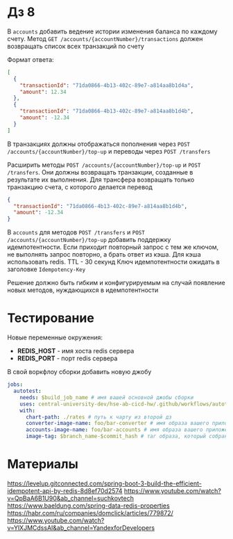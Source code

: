 # Дз 8

В `accounts` добавить ведение истории изменения баланса по каждому счету.
Метод `GET /accounts/{accountNumber}/transactions` должен возвращать список всех транзакций по счету

Формат ответа:

```json
[
  {
    "transactionId": "71da0866-4b13-402c-89e7-a814aa8b1d4a",
    "amount": 12.34
  },
  {
    "transactionId": "71da0866-4b13-402c-89e7-a814aa8b1d4b",
    "amount": -12.34
  }
]
```

В транзакциях должны отображаться пополнения через `POST /accounts/{accountNumber}/top-up` и
переводы через `POST /transfers`

Расширить методы `POST /accounts/{accountNumber}/top-up` и `POST /transfers`. Они должны возвращать
транзакции, созданные в результате их выполнения. Для трансфера возвращать только транзакцию счета, с которого делается перевод

```json
{
  "transactionId": "71da0866-4b13-402c-89e7-a814aa8b1d4b",
  "amount": -12.34
}
```

В `accounts` для методов `POST /transfers` и `POST /accounts/{accountNumber}/top-up` добавить
поддержку идемпотентности. 
Если приходит повторный запрос с тем же ключом, не выполнять запрос повторно, а брать ответ из кэша.
Для кэша использовать redis. TTL - 30 секунд
Ключ идемпотентности ожидать в заголовке `Idempotency-Key`

Решение должно быть гибким и конфигурируемым на случай появление новых методов, нуждающихся в идемпотентности

# Тестирование

Новые переменные окружения:

* **REDIS_HOST** - имя хоста redis сервера
* **REDIS_PORT** - порт redis сервера

В свой воркфлоу сборки добавить новую джобу

```yaml
jobs:
  autotest:
    needs: $build_job_name # имя вашей основной джобы сборки
    uses: central-university-dev/hse-ab-cicd-hw/.github/workflows/autotests-hw8.yml@main
    with:
      chart-path: ./rates # путь к чарту из второй дз
      converter-image-name: foo/bar-converter # имя образа вашего приложения
      accounts-image-name: foo/bar-accounts # имя образа вашего приложения
      image-tag: $branch_name-$commit_hash # таг образа, который собран в рамках данного ПРа
```

# Материалы

https://levelup.gitconnected.com/spring-boot-3-build-the-efficient-idempotent-api-by-redis-8d8ef70d2574
https://www.youtube.com/watch?v=QpBaA6B1U90&ab_channel=suchkovtech
https://www.baeldung.com/spring-data-redis-properties
https://habr.com/ru/companies/domclick/articles/779872/
https://www.youtube.com/watch?v=YlXJMCdssAI&ab_channel=YandexforDevelopers
